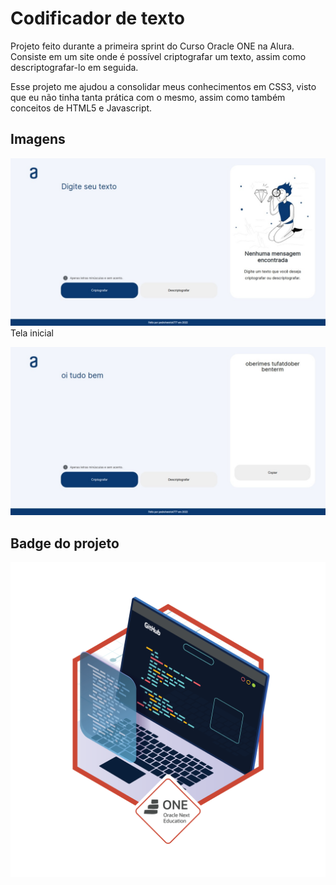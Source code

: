 # Codificador de texto

Projeto feito durante a primeira sprint do Curso Oracle ONE na Alura. Consiste em um site onde é possível criptografar um texto, assim como descriptografar-lo em seguida.

Esse projeto me ajudou a consolidar meus conhecimentos em CSS3, visto que eu não tinha tanta prática com o mesmo, assim como também conceitos de HTML5 e Javascript.

## Imagens

![Tela](docs/imgs/pagina_inicial.jpeg)
Tela inicial

![Tela 2](docs/imgs/pagina_inicial_2.jpeg)

## Badge do projeto

![badge](docs/imgs/badge_ONE_codificador.png)